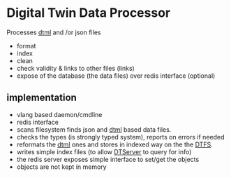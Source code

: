 # Digital Twin Data Processor

Processes [dtml](dtml) and /or json files

- format
- index
- clean
- check validity & links to other files (links)
- expose of the database (the data files) over redis interface (optional)

## implementation

- vlang based daemon/cmdline
- redis interface
- scans filesystem finds json and [dtml](dtml) based data files.
- checks the types (is strongly typed system), reports on errors if needed
- reformats the [dtml](dtml) ones and stores in indexed way on the the [DTFS](dtfs).
- writes simple index files (to allow [DTServer](DTServer) to query for info)
- the redis server exposes simple interface to set/get the objects
- objects are not kept in memory
